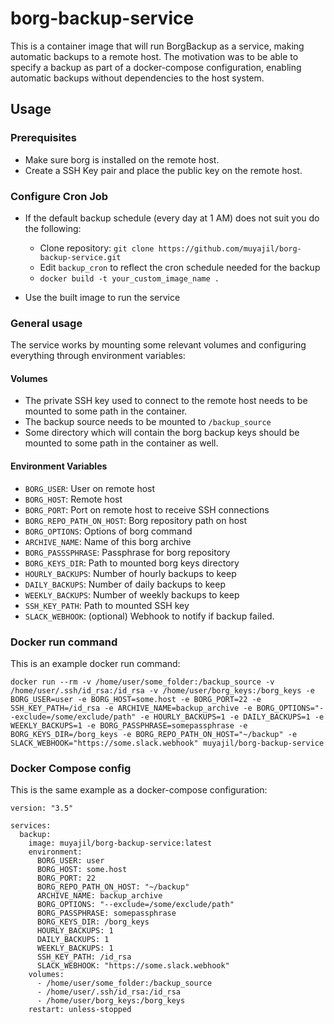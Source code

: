 # borg-backup-service

This is a container image that will run BorgBackup as a service, making automatic backups to a remote host.
The motivation was to be able to specify a backup as part of a docker-compose configuration, enabling automatic backups without dependencies to the host system.

## Usage

### Prerequisites

- Make sure borg is installed on the remote host.
- Create a SSH Key pair and place the public key on the remote host.

### Configure Cron Job

- If the default backup schedule (every day at 1 AM) does not suit you do the following:
    - Clone repository: `git clone https://github.com/muyajil/borg-backup-service.git`
    - Edit `backup_cron` to reflect the cron schedule needed for the backup
    - `docker build -t your_custom_image_name .`

- Use the built image to run the service

### General usage

The service works by mounting some relevant volumes and configuring everything through environment variables:

#### Volumes

- The private SSH key used to connect to the remote host needs to be mounted to some path in the container.
- The backup source needs to be mounted to `/backup_source`
- Some directory which will contain the borg backup keys should be mounted to some path in the container as well.

#### Environment Variables
- `BORG_USER`: User on remote host
- `BORG_HOST`: Remote host
- `BORG_PORT`: Port on remote host to receive SSH connections
- `BORG_REPO_PATH_ON_HOST`: Borg repository path on host
- `BORG_OPTIONS`: Options of borg command
- `ARCHIVE_NAME`: Name of this borg archive
- `BORG_PASSSPHRASE`: Passphrase for borg repository
- `BORG_KEYS_DIR`: Path to mounted borg keys directory
- `HOURLY_BACKUPS`: Number of hourly backups to keep
- `DAILY_BACKUPS`: Number of daily backups to keep
- `WEEKLY_BACKUPS`: Number of weekly backups to keep
- `SSH_KEY_PATH`: Path to mounted SSH key
- `SLACK_WEBHOOK`: (optional) Webhook to notify if backup failed.

### Docker run command

This is an example docker run command:

`docker run --rm -v /home/user/some_folder:/backup_source -v /home/user/.ssh/id_rsa:/id_rsa -v /home/user/borg_keys:/borg_keys -e BORG_USER=user -e BORG_HOST=some.host -e BORG_PORT=22 -e SSH_KEY_PATH=/id_rsa -e ARCHIVE_NAME=backup_archive -e BORG_OPTIONS="--exclude=/some/exclude/path" -e HOURLY_BACKUPS=1 -e DAILY_BACKUPS=1 -e WEEKLY_BACKUPS=1 -e BORG_PASSPHRASE=somepassphrase -e BORG_KEYS_DIR=/borg_keys -e BORG_REPO_PATH_ON_HOST="~/backup" -e SLACK_WEBHOOK="https://some.slack.webhook" muyajil/borg-backup-service`

### Docker Compose config

This is the same example as a docker-compose configuration:

```
version: "3.5"

services:
  backup:
    image: muyajil/borg-backup-service:latest
    environment:
      BORG_USER: user
      BORG_HOST: some.host
      BORG_PORT: 22
      BORG_REPO_PATH_ON_HOST: "~/backup"
      ARCHIVE_NAME: backup_archive
      BORG_OPTIONS: "--exclude=/some/exclude/path"
      BORG_PASSPHRASE: somepassphrase
      BORG_KEYS_DIR: /borg_keys
      HOURLY_BACKUPS: 1
      DAILY_BACKUPS: 1
      WEEKLY_BACKUPS: 1
      SSH_KEY_PATH: /id_rsa
      SLACK_WEBHOOK: "https://some.slack.webhook"
    volumes:
      - /home/user/some_folder:/backup_source
      - /home/user/.ssh/id_rsa:/id_rsa
      - /home/user/borg_keys:/borg_keys
    restart: unless-stopped

```